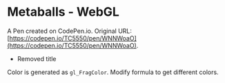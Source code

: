 # Metaballs - WebGL

A Pen created on CodePen.io. Original URL: [https://codepen.io/TC5550/pen/WNNWoaO](https://codepen.io/TC5550/pen/WNNWoaO).

- Removed title

Color is generated as `gl_FragColor`. Modify formula to get different colors.
